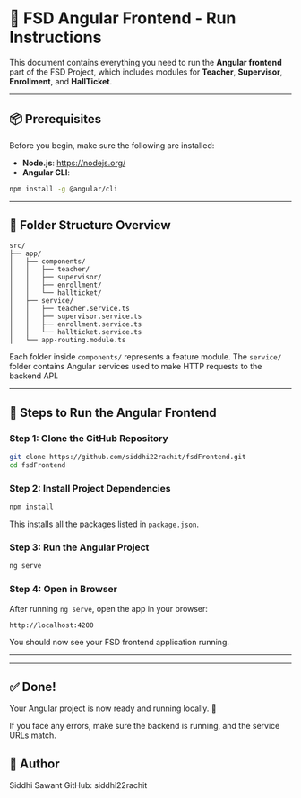 # 🧾 FSD Angular Frontend - Run Instructions

This document contains everything you need to run the **Angular frontend** part of the FSD Project, which includes modules for **Teacher**, **Supervisor**, **Enrollment**, and **HallTicket**.

---

## 📦 Prerequisites

Before you begin, make sure the following are installed:

- **Node.js**: https://nodejs.org/
- **Angular CLI**:
```bash
npm install -g @angular/cli
```

---

## 📁 Folder Structure Overview

```
src/
├── app/
│   ├── components/
│   │   ├── teacher/
│   │   ├── supervisor/
│   │   ├── enrollment/
│   │   └── hallticket/
│   ├── service/
│   │   ├── teacher.service.ts
│   │   ├── supervisor.service.ts
│   │   ├── enrollment.service.ts
│   │   └── hallticket.service.ts
│   └── app-routing.module.ts
```

Each folder inside `components/` represents a feature module. The `service/` folder contains Angular services used to make HTTP requests to the backend API.

---

## 🚀 Steps to Run the Angular Frontend

### Step 1: Clone the GitHub Repository

```bash
git clone https://github.com/siddhi22rachit/fsdFrontend.git
cd fsdFrontend
```

### Step 2: Install Project Dependencies

```bash
npm install
```

This installs all the packages listed in `package.json`.

### Step 3: Run the Angular Project

```bash
ng serve
```

### Step 4: Open in Browser

After running `ng serve`, open the app in your browser:

```
http://localhost:4200
```

You should now see your FSD frontend application running.

---



---

## ✅ Done!

Your Angular project is now ready and running locally. 🎉

If you face any errors, make sure the backend is running, and the service URLs match.

## 🙌 Author

Siddhi Sawant
GitHub: siddhi22rachit
